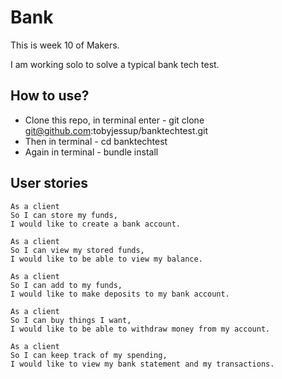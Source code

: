 # Bank

This is week 10 of Makers.

I am working solo to solve a typical bank tech test.

## How to use?

* Clone this repo, in terminal enter - git clone git@github.com:tobyjessup/banktechtest.git
* Then in terminal - cd banktechtest
* Again in terminal - bundle install

## User stories

```
As a client
So I can store my funds,
I would like to create a bank account.

As a client
So I can view my stored funds,
I would like to be able to view my balance.

As a client
So I can add to my funds,
I would like to make deposits to my bank account.

As a client
So I can buy things I want,
I would like to be able to withdraw money from my account.

As a client
So I can keep track of my spending,
I would like to view my bank statement and my transactions.
```
